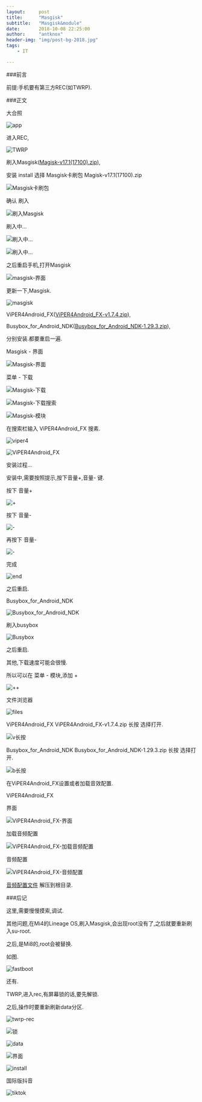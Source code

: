 ```yaml
---
layout:     post
title:      "Masgisk"
subtitle:   "Masgisk&module"
date:       2018-10-08 22:25:00
author:     "antknox"
header-img: "img/post-bg-2018.jpg"
tags:
    - IT

---
```

###前言

 前提:手机要有第三方REC(如TWRP).

###正文

 大合照

 ![app](/img/in-post/post-masgisk/Screenshot_2018-10-08-22-29-21-414_com.android.fileexplorer.png)

 进入REC,

 ![TWRP](/img/in-post/post-masgisk/004-10-IMG_20181004_211526-twrp.jpg)

 刷入Masgisk([Magisk-v17.1(17100).zip](/files/2018-10/magisk/Magisk-v17.1(17100).zip)),
 
 安装 install 选择 Masgisk卡刷包 Magisk-v17.1(17100).zip

 ![Masgisk卡刷包](/img/in-post/post-masgisk/IMG_20181009_153209.jpg)
 
 确认 刷入 

 ![刷入Masgisk](/img/in-post/post-masgisk/IMG_20181009_153258.jpg) 

 刷入中... 
 
 ![刷入中...](/img/in-post/post-masgisk/IMG_20181009_153312.jpg)

 ![刷入中...](/img/in-post/post-masgisk/IMG_20181009_153328.jpg) 

 之后重启手机,打开Masgisk

 ![masgisk-界面](/img/in-post/post-masgisk/Screenshot_20181009-153800.png) 

 更新一下,Masgisk.

 ![masgisk](/img/in-post/post-masgisk/Screenshot_20181009-153824.png) 

 ViPER4Android_FX([ViPER4Android_FX-v1.7.4.zip](/files/2018-10/magisk/ViPER4Android_FX-v1.7.4.zip)),

 Busybox_for_Android_NDK([Busybox_for_Android_NDK-1.29.3.zip](/files/2018-10/magisk/Busybox_for_Android_NDK-1.29.3.zip)),

 分别安装.都要重启一遍.

 Masgisk - 界面

 ![Masgisk-界面](/img/in-post/post-masgisk/Screenshot_2018-10-08-22-42-16-337_com.topjohnwu.magisk.png)

 菜单 -  下载 

 ![Masgisk-下载](/img/in-post/post-masgisk/Screenshot_2018-10-08-22-42-41-062_com.topjohnwu.magisk.png)

 ![Masgisk-下载搜索](/img/in-post/post-masgisk/Screenshot_2018-10-08-22-42-49-659_com.topjohnwu.magisk.png)

 ![Masgisk-模块](/img/in-post/post-masgisk/Screenshot_2018-10-08-22-42-25-018_com.topjohnwu.magisk.png)

 在搜索栏输入 ViPER4Android_FX 搜素.

 ![viper4](/img/in-post/post-masgisk/Screenshot_20181009-154037.png)

 ![ViPER4Android_FX](/img/in-post/post-masgisk/Screenshot_20181009-154047.png)

 安装过程...

 安装中,需要按照提示,按下音量+,音量- 键.

 按下 音量+

 ![+](/img/in-post/post-masgisk/IMG_20181009_154322.jpg) 

 按下 音量-

 ![-](/img/in-post/post-masgisk/IMG_20181009_154338.jpg) 

 再按下 音量-

 ![-](/img/in-post/post-masgisk/IMG_20181009_154349.jpg) 

 完成

 ![end](/img/in-post/post-masgisk/IMG_20181009_154439.jpg) 

 之后重启.

 Busybox_for_Android_NDK

 ![Busybox_for_Android_NDK](/img/in-post/post-masgisk/Screenshot_2018-10-08-23-08-46-354_com.topjohnwu.magisk.png)

 刷入busybox

 ![Busybox](/img/in-post/post-masgisk/Screenshot_20181009-154712.png) 

 之后重启.

 其他,下载速度可能会很慢.

 所以可以在 菜单 - 模块,添加 +

 ![++](/img/in-post/post-masgisk/Screenshot_20181009-154135.png) 

 文件浏览器

 ![files](/img/in-post/post-masgisk/Screenshot_20181009-154152.png) 

 ViPER4Android_FX   ViPER4Android_FX-v1.7.4.zip  长按 选择打开.

 ![v长按](/img/in-post/post-masgisk/Screenshot_20181009-214747.png) 

 Busybox_for_Android_NDK   Busybox_for_Android_NDK-1.29.3.zip  长按 选择打开.

 ![b长按](/img/in-post/post-masgisk/Screenshot_20181009-154658.png) 

 在ViPER4Android_FX设置或者加载音效配置.

 ViPER4Android_FX

 界面

 ![ViPER4Android_FX-界面](/img/in-post/post-masgisk/Screenshot_2018-10-08-23-04-48-412_com.audlabs.viperfx.png)

 加载音频配置

 ![ViPER4Android_FX-加载音频配置](/img/in-post/post-masgisk/Screenshot_2018-10-08-22-41-53-141_com.audlabs.viperfx.png)

 音频配置

 ![ViPER4Android_FX-音频配置](/img/in-post/post-masgisk/Screenshot_2018-10-08-22-42-01-577_com.audlabs.viperfx.png)

 [音频配置文件](/files/2018-10/magisk/set/ViPER4Android.rar)
 解压到根目录.

###后记

 这里,需要慢慢摸索,调试.

 其他问题,在Mi4的Lineage OS,刷入Masgisk,会出现root没有了,之后就要重新刷入su-root.

 之后,是Mi8的,root会被替换.

 如图.

 ![fastboot](/img/in-post/post-masgisk/Screenshot_2018-10-09-15-59-38-857_com.miui.securityadd.png)

 还有.

 TWRP,进入rec,有屏幕锁的话,要先解锁.

 之后,操作时要重新刷新data分区.

 ![twrp-rec](/img/in-post/post-masgisk/IMG_20181008_225250.jpg) 

 ![锁](/img/in-post/post-masgisk/IMG_20181008_225426.jpg) 

 ![data](/img/in-post/post-masgisk/IMG_20181008_225501.jpg) 

 ![界面](/img/in-post/post-masgisk/IMG_20181008_225520.jpg) 

 ![install](/img/in-post/post-masgisk/IMG_20181008_225552.jpg) 

 国际版抖音
 
 ![tiktok](/img/in-post/post-masgisk/Screenshot_2018-10-09-13-26-46-621_com.topjohnwu.magisk.png)